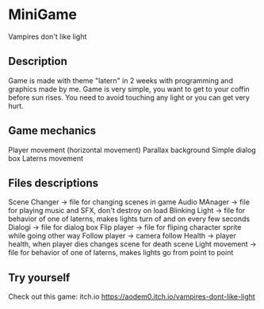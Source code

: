 # MiniGame
Vampires don't like light
## Description 
Game is made with theme "latern" in 2 weeks with programming and graphics made by me. Game is very simple, you want to get to your coffin before sun rises. You need to avoid touching any light or you can get very hurt.
## Game mechanics
Player movement (horizontal movement)
Parallax background
Simple dialog box
Laterns movement
## Files descriptions
Scene Changer -> file for changing scenes in game
Audio MAnager -> file for playing music and SFX, don't destroy on load
Blinking Light -> file for behavior of one of laterns, makes lights turn of and on every few seconds
Dialogi -> file for dialog box 
Flip player -> file for fliping character sprite while going other way
Follow player -> camera follow
Health -> player health, when player dies changes scene for death scene
Light movement -> file for behavior of one of laterns, makes lights go from point to point
## Try yourself
Check out this game:
itch.io https://aodem0.itch.io/vampires-dont-like-light


